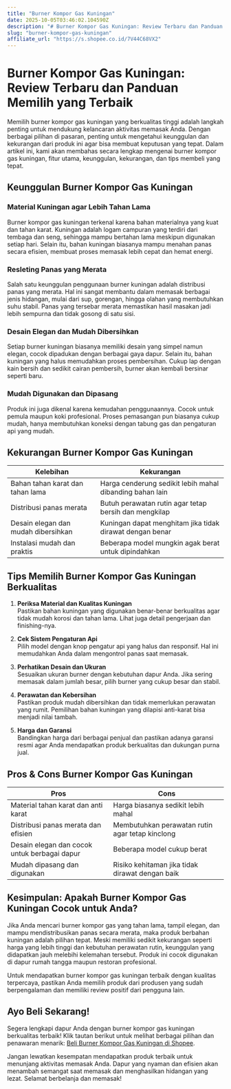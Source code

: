 ```yaml
---
title: "Burner Kompor Gas Kuningan"
date: 2025-10-05T03:46:02.104590Z
description: "# Burner Kompor Gas Kuningan: Review Terbaru dan Panduan Memilih yang Terbaik..."
slug: "burner-kompor-gas-kuningan"
affiliate_url: "https://s.shopee.co.id/7V44C68VX2"
---
```

# Burner Kompor Gas Kuningan: Review Terbaru dan Panduan Memilih yang Terbaik

Memilih burner kompor gas kuningan yang berkualitas tinggi adalah langkah penting untuk mendukung kelancaran aktivitas memasak Anda. Dengan berbagai pilihan di pasaran, penting untuk mengetahui keunggulan dan kekurangan dari produk ini agar bisa membuat keputusan yang tepat. Dalam artikel ini, kami akan membahas secara lengkap mengenai burner kompor gas kuningan, fitur utama, keunggulan, kekurangan, dan tips membeli yang tepat.

## Keunggulan Burner Kompor Gas Kuningan

### Material Kuningan agar Lebih Tahan Lama
Burner kompor gas kuningan terkenal karena bahan materialnya yang kuat dan tahan karat. Kuningan adalah logam campuran yang terdiri dari tembaga dan seng, sehingga mampu bertahan lama meskipun digunakan setiap hari. Selain itu, bahan kuningan biasanya mampu menahan panas secara efisien, membuat proses memasak lebih cepat dan hemat energi.

### Resleting Panas yang Merata
Salah satu keunggulan penggunaan burner kuningan adalah distribusi panas yang merata. Hal ini sangat membantu dalam memasak berbagai jenis hidangan, mulai dari sup, gorengan, hingga olahan yang membutuhkan suhu stabil. Panas yang tersebar merata memastikan hasil masakan jadi lebih sempurna dan tidak gosong di satu sisi.

### Desain Elegan dan Mudah Dibersihkan
Setiap burner kuningan biasanya memiliki desain yang simpel namun elegan, cocok dipadukan dengan berbagai gaya dapur. Selain itu, bahan kuningan yang halus memudahkan proses pembersihan. Cukup lap dengan kain bersih dan sedikit cairan pembersih, burner akan kembali bersinar seperti baru.

### Mudah Digunakan dan Dipasang
Produk ini juga dikenal karena kemudahan penggunaannya. Cocok untuk pemula maupun koki profesional. Proses pemasangan pun biasanya cukup mudah, hanya membutuhkan koneksi dengan tabung gas dan pengaturan api yang mudah.

## Kekurangan Burner Kompor Gas Kuningan

| Kelebihan | Kekurangan |
|------------|--------------|
| Bahan tahan karat dan tahan lama | Harga cenderung sedikit lebih mahal dibanding bahan lain |
| Distribusi panas merata | Butuh perawatan rutin agar tetap bersih dan mengkilap |
| Desain elegan dan mudah dibersihkan | Kuningan dapat menghitam jika tidak dirawat dengan benar |
| Instalasi mudah dan praktis | Beberapa model mungkin agak berat untuk dipindahkan |

## Tips Memilih Burner Kompor Gas Kuningan Berkualitas

1. **Periksa Material dan Kualitas Kuningan**  
Pastikan bahan kuningan yang digunakan benar-benar berkualitas agar tidak mudah korosi dan tahan lama. Lihat juga detail pengerjaan dan finishing-nya.

2. **Cek Sistem Pengaturan Api**  
Pilih model dengan knop pengatur api yang halus dan responsif. Hal ini memudahkan Anda dalam mengontrol panas saat memasak.

3. **Perhatikan Desain dan Ukuran**  
Sesuaikan ukuran burner dengan kebutuhan dapur Anda. Jika sering memasak dalam jumlah besar, pilih burner yang cukup besar dan stabil.

4. **Perawatan dan Kebersihan**  
Pastikan produk mudah dibersihkan dan tidak memerlukan perawatan yang rumit. Pemilihan bahan kuningan yang dilapisi anti-karat bisa menjadi nilai tambah.

5. **Harga dan Garansi**  
Bandingkan harga dari berbagai penjual dan pastikan adanya garansi resmi agar Anda mendapatkan produk berkualitas dan dukungan purna jual.

## Pros & Cons Burner Kompor Gas Kuningan

| **Pros** | **Cons** |
|------------|--------------|
| Material tahan karat dan anti karat | Harga biasanya sedikit lebih mahal |
| Distribusi panas merata dan efisien | Membutuhkan perawatan rutin agar tetap kinclong |
| Desain elegan dan cocok untuk berbagai dapur | Beberapa model cukup berat |
| Mudah dipasang dan digunakan | Risiko kehitaman jika tidak dirawat dengan baik |

## Kesimpulan: Apakah Burner Kompor Gas Kuningan Cocok untuk Anda?

Jika Anda mencari burner kompor gas yang tahan lama, tampil elegan, dan mampu mendistribusikan panas secara merata, maka produk berbahan kuningan adalah pilihan tepat. Meski memiliki sedikit kekurangan seperti harga yang lebih tinggi dan kebutuhan perawatan rutin, keunggulan yang didapatkan jauh melebihi kelemahan tersebut. Produk ini cocok digunakan di dapur rumah tangga maupun restoran profesional.

Untuk mendapatkan burner kompor gas kuningan terbaik dengan kualitas terpercaya, pastikan Anda memilih produk dari produsen yang sudah berpengalaman dan memiliki review positif dari pengguna lain.

## Ayo Beli Sekarang!

Segera lengkapi dapur Anda dengan burner kompor gas kuningan berkualitas terbaik! Klik tautan berikut untuk melihat berbagai pilihan dan penawaran menarik: [Beli Burner Kompor Gas Kuningan di Shopee](https://s.shopee.co.id/7V44C68VX2).

Jangan lewatkan kesempatan mendapatkan produk terbaik untuk menunjang aktivitas memasak Anda. Dapur yang nyaman dan efisien akan menambah semangat saat memasak dan menghasilkan hidangan yang lezat. Selamat berbelanja dan memasak!